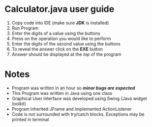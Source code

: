 
# Calculator.java user guide

1. Copy code into IDE (make sure **JDK** is installed)
2. Run Program
3. Enter the digits of a value using the buttons
4. Press on the operation you would like to perform
5. Enter the digits of the second value using the buttons
6. To reveal the answer click on the **EXE** button
7. Answer should be displayed at the *top* of the program

# Notes
- Program was written in an hour so ***minor bugs are expected***
- This Program was written in Java using one class
- Graphical User Interface was developed using Swing (Java widget toolkit)
- Program inherited JFrame and implemented ActionListener
- Code is not surrounded with try/catch blocks. Exceptions may be printed in terminal

